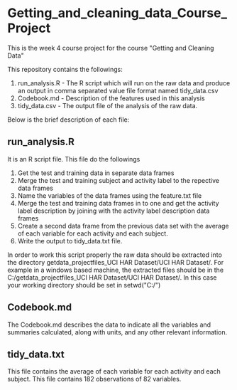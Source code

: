 # Getting_and_cleaning_data_Course_Project
This is the week 4 course project for the course "Getting and Cleaning Data"

This repository contains the followings:

1. run_analysis.R - The R script which will run on the raw data and produce an output in comma separated value file format named tidy_data.csv
2. Codebook.md - Description of the features used in this analysis
4. tidy_data.csv - The output file of the analysis of the raw data.

Below is the brief description of each file:

run_analysis.R
----------------

It is an R script file. This file do the followings
 
1. Get the test and training data in separate data frames
2. Merge the test and training subject and activity label to the repective data frames
3. Name the variables of the data frames using the feature.txt file
4. Merge the test and training data frames in to one and get the activity label description by joining with the activity label description data frames
5. Create a second data frame from the previous data set with the average of each variable for each activity and each subject.
6. Write the output to tidy_data.txt file.
 
In order to work this script properly the raw data should be extracted into the directory getdata_projectfiles_UCI HAR Dataset/UCI HAR Dataset/.
For example in a windows based machine, the extracted files should be in the C:/getdata_projectfiles_UCI HAR Dataset/UCI HAR Dataset/. In this case your working directory should be
set in setwd("C:/")

Codebook.md
----------------

The Codebook.md describes the data to indicate all the variables and summaries calculated, along with units, and any other relevant information.


tidy_data.txt
----------------

This file contains the average of each variable for each activity and each subject. This file contains 182 observations of 82 variables.
